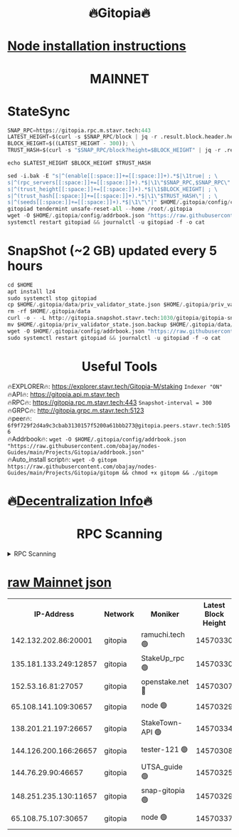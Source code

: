 <h1 align="center"> 🔥Gitopia🔥</h1>

[Node installation instructions](https://github.com/obajay/nodes-Guides/tree/main/Projects/Gitopia)
=

<h1 align="center"> MAINNET</h1>

# StateSync
```python
SNAP_RPC=https://gitopia.rpc.m.stavr.tech:443
LATEST_HEIGHT=$(curl -s $SNAP_RPC/block | jq -r .result.block.header.height); \
BLOCK_HEIGHT=$((LATEST_HEIGHT - 300)); \
TRUST_HASH=$(curl -s "$SNAP_RPC/block?height=$BLOCK_HEIGHT" | jq -r .result.block_id.hash)

echo $LATEST_HEIGHT $BLOCK_HEIGHT $TRUST_HASH

sed -i.bak -E "s|^(enable[[:space:]]+=[[:space:]]+).*$|\1true| ; \
s|^(rpc_servers[[:space:]]+=[[:space:]]+).*$|\1\"$SNAP_RPC,$SNAP_RPC\"| ; \
s|^(trust_height[[:space:]]+=[[:space:]]+).*$|\1$BLOCK_HEIGHT| ; \
s|^(trust_hash[[:space:]]+=[[:space:]]+).*$|\1\"$TRUST_HASH\"| ; \
s|^(seeds[[:space:]]+=[[:space:]]+).*$|\1\"\"|" $HOME/.gitopia/config/config.toml
gitopiad tendermint unsafe-reset-all --home /root/.gitopia
wget -O $HOME/.gitopia/config/addrbook.json "https://raw.githubusercontent.com/obajay/nodes-Guides/main/Projects/Gitopia/addrbook.json"
systemctl restart gitopiad && journalctl -u gitopiad -f -o cat
```
# SnapShot (~2 GB) updated every 5 hours
```python
cd $HOME
apt install lz4
sudo systemctl stop gitopiad
cp $HOME/.gitopia/data/priv_validator_state.json $HOME/.gitopia/priv_validator_state.json.backup
rm -rf $HOME/.gitopia/data
curl -o - -L http://gitopia.snapshot.stavr.tech:1030/gitopia/gitopia-snap.tar.lz4 | lz4 -c -d - | tar -x -C $HOME/.gitopia --strip-components 2
mv $HOME/.gitopia/priv_validator_state.json.backup $HOME/.gitopia/data/priv_validator_state.json
wget -O $HOME/.gitopia/config/addrbook.json "https://raw.githubusercontent.com/obajay/nodes-Guides/main/Projects/Gitopia/addrbook.json"
sudo systemctl restart gitopiad && journalctl -u gitopiad -f -o cat
```
 <h1 align="center"> Useful Tools</h1>

🔥EXPLORER🔥:      https://explorer.stavr.tech/Gitopia-M/staking  `Indexer "ON"` \
🔥API🔥: 			 		 https://gitopia.api.m.stavr.tech \
🔥RPC🔥:           https://gitopia.rpc.m.stavr.tech:443              `Snapshot-interval = 300` \
🔥GRPC🔥:          http://gitopia.grpc.m.stavr.tech:5123 \
🔥peer🔥:					 `6f9f729f2d4a9c3cbab3130157f5200a61bbb273@gitopia.peers.stavr.tech:51056` \
🔥Addrbook🔥:    ```wget -O $HOME/.gitopia/config/addrbook.json "https://raw.githubusercontent.com/obajay/nodes-Guides/main/Projects/Gitopia/addrbook.json"``` \
🔥Auto_install script🔥: ```wget -O gitopm https://raw.githubusercontent.com/obajay/nodes-Guides/main/Projects/Gitopia/gitopm && chmod +x gitopm && ./gitopm```

🔥[Decentralization Info](https://github.com/obajay/StateSync-snapshots/tree/main/Projects/Gitopia/Decentralization)🔥
=

<h1 align="center"> RPC Scanning</h1>

<details>
<summary>RPC Scanning</summary>

<h2 align="center"> We scan nodes in real time every 4 hours. And we provide the final result of RPC endpoints.
We cannot influence the operation of these nodes in any way. </h2>


```python
If Voting Power is higher than 0 --> then the Node is a validator of the network and may be subject to attack and be a potential threat to the chain.
```
```python
We marked such validators with a red symbol
```

</details>

[raw Mainnet json](https://rpc-check.gitopm.stavr.tech/gitopm/rpc-gitopm-result.json)
=

<table><tr><th>IP-Address</th><th>Network</th><th>Moniker</th><th>Latest Block Height</th><th>Earliest Block Height</th><th>Catching Up</th><th>Tx Index</th><th>Voting Power</th><th>Scan Time</th></tr><tr><td>142.132.202.86:20001</td><td>gitopia</td><td>ramuchi.tech 🟢</td><td>14570330</td><td>6548337</td><td>False</td><td>on</td><td>0</td><td>2024-02-29T05:55:30.233208465UTC</td></tr><tr><td>135.181.133.249:12857</td><td>gitopia</td><td>StakeUp_rpc 🟢</td><td>14570330</td><td>8010001</td><td>False</td><td>on</td><td>0</td><td>2024-02-29T05:55:30.562603264UTC</td></tr><tr><td>152.53.16.81:27057</td><td>gitopia</td><td>openstake.net 🔴</td><td>14570307</td><td>10455001</td><td>False</td><td>off</td><td>53784</td><td>2024-02-29T05:54:51.575573568UTC</td></tr><tr><td>65.108.141.109:30657</td><td>gitopia</td><td>node 🟢</td><td>14570329</td><td>12299845</td><td>False</td><td>on</td><td>0</td><td>2024-02-29T05:55:27.698385403UTC</td></tr><tr><td>138.201.21.197:26657</td><td>gitopia</td><td>StakeTown-API 🟢</td><td>14570334</td><td>12733501</td><td>False</td><td>on</td><td>0</td><td>2024-02-29T05:55:34.938068538UTC</td></tr><tr><td>144.126.200.166:26657</td><td>gitopia</td><td>tester-121 🟢</td><td>14570308</td><td>12832814</td><td>False</td><td>off</td><td>0</td><td>2024-02-29T05:54:53.907172139UTC</td></tr><tr><td>144.76.29.90:46657</td><td>gitopia</td><td>UTSA_guide 🟢</td><td>14570325</td><td>13035301</td><td>False</td><td>on</td><td>0</td><td>2024-02-29T05:55:21.215485435UTC</td></tr><tr><td>148.251.235.130:11657</td><td>gitopia</td><td>snap-gitopia 🟢</td><td>14570329</td><td>14079001</td><td>False</td><td>on</td><td>0</td><td>2024-02-29T05:55:27.950527482UTC</td></tr><tr><td>65.108.75.107:30657</td><td>gitopia</td><td>node 🟢</td><td>14570337</td><td>14269230</td><td>False</td><td>on</td><td>0</td><td>2024-02-29T05:55:41.378095919UTC</td></tr></table>
